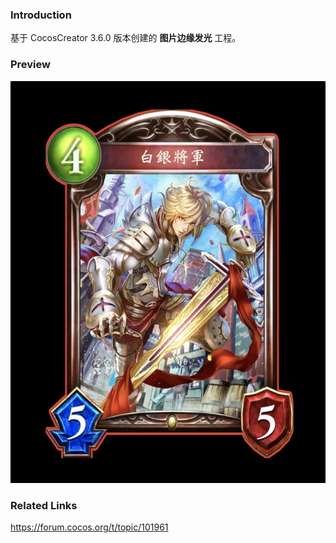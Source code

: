 ### Introduction
基于 CocosCreator 3.6.0 版本创建的 **图片边缘发光** 工程。

### Preview
![image](../../../image/202209/2022092301.jpg)

### Related Links
https://forum.cocos.org/t/topic/101961